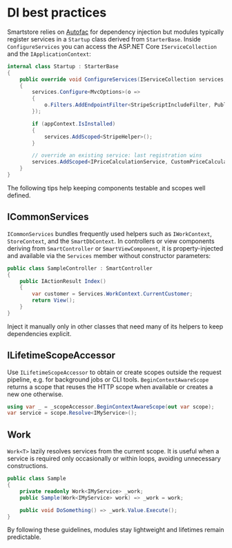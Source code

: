 # DI best practices

Smartstore relies on [Autofac](https://autofac.readthedocs.io/en/latest/) for dependency injection but modules typically register services in a `Startup` class derived from `StarterBase`. Inside `ConfigureServices` you can access the ASP.NET Core `IServiceCollection` and the `IApplicationContext`:

```csharp
internal class Startup : StarterBase
{
    public override void ConfigureServices(IServiceCollection services, IApplicationContext appContext)
    {
        services.Configure<MvcOptions>(o =>
        {
            o.Filters.AddEndpointFilter<StripeScriptIncludeFilter, PublicController>().WhenNonAjax();
        });

        if (appContext.IsInstalled)
        {
            services.AddScoped<StripeHelper>();
        }

        // override an existing service: last registration wins
        services.AddScoped<IPriceCalculationService, CustomPriceCalculationService>();
    }
}
```

The following tips help keeping components testable and scopes well defined.

## ICommonServices

`ICommonServices` bundles frequently used helpers such as `IWorkContext`, `StoreContext`, and the `SmartDbContext`. In controllers or view components deriving from `SmartController` or `SmartViewComponent`, it is property-injected and available via the `Services` member without constructor parameters:

```csharp
public class SampleController : SmartController
{
    public IActionResult Index()
    {
        var customer = Services.WorkContext.CurrentCustomer;
        return View();
    }
}
```

Inject it manually only in other classes that need many of its helpers to keep dependencies explicit.

## ILifetimeScopeAccessor

Use `ILifetimeScopeAccessor` to obtain or create scopes outside the request pipeline, e.g. for background jobs or CLI tools. `BeginContextAwareScope` returns a scope that reuses the HTTP scope when available or creates a new one otherwise.

```csharp
using var _ = _scopeAccessor.BeginContextAwareScope(out var scope);
var service = scope.Resolve<IMyService>();
```

## Work<T>

`Work<T>` lazily resolves services from the current scope. It is useful when a service is required only occasionally or within loops, avoiding unnecessary constructions.

```csharp
public class Sample
{
    private readonly Work<IMyService> _work;
    public Sample(Work<IMyService> work) => _work = work;

    public void DoSomething() => _work.Value.Execute();
}
```

By following these guidelines, modules stay lightweight and lifetimes remain predictable.
